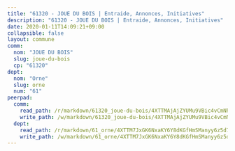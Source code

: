 ```yaml
---
title: "61320 - JOUE DU BOIS | Entraide, Annonces, Initiatives"
description: "61320 - JOUE DU BOIS | Entraide, Annonces, Initiatives"
date: 2020-01-11T14:09:21+09:00
collapsible: false
layout: commune
comm:
  nom: "JOUE DU BOIS"
  slug: joue-du-bois
  cp: "61320"
dept:
  nom: "Orne"
  slug: orne
  num: "61"
peerpad:
  comm:
    read_path: /r/markdown/61320_joue-du-bois/4XTTMAjAjZYUMu9VBic4vCmNh1Stg8aM25wprhyXzknxxoqoF
    write_path: /w/markdown/61320_joue-du-bois/4XTTMAjAjZYUMu9VBic4vCmNh1Stg8aM25wprhyXzknxxoqoF-K3TgU8SrjnhHnQ7c9a1AyH4aedzBbpgaubxDizPXxEy2GiZNqCq5YsSrhcrN8eF84VHkEGfZxYX1Yp6CWo3wbTzQTzieQSC9iduxBjoLy4WkGtMZzspSchiL9b5NtGeD9wpewDMb
  dept:
    read_path: /r/markdown/61_orne/4XTTM7JxGK6NxaKY6Y8dKGfHmSManyy6z5d78TaTcUn3zJjy6
    write_path: /w/markdown/61_orne/4XTTM7JxGK6NxaKY6Y8dKGfHmSManyy6z5d78TaTcUn3zJjy6-K3TgUN9f9h2Fmk7w15QXNPtmJYWWDYEB4sLb6BW46ErzRh2NG4TmnnXd3GJfJ3dVSNBE8WudjKbLAy4CD2mQTtYeoUAUzvKztzGsCxcQ4ezpe7WGMgkNubsBkL3vV47Zushr5DqN
---
```


